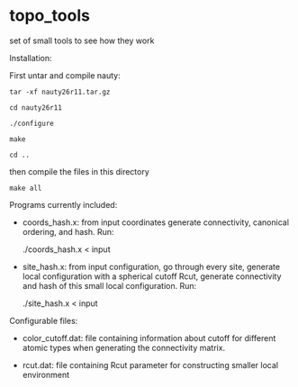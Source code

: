 # topo_tools

set of small tools to see how they work

Installation:

 First untar and compile nauty:
 
    tar -xf nauty26r11.tar.gz

    cd nauty26r11

    ./configure

    make

    cd ..

 then compile the files in this directory

    make all


Programs currently included:

- coords_hash.x: 
  from input coordinates generate connectivity, canonical ordering, and hash.
  Run:

    ./coords_hash.x < input

- site_hash.x:
  from input configuration, go through every site, generate local configuration
  with a spherical cutoff Rcut, generate connectivity and hash of this small local
  configuration. Run:

    ./site_hash.x < input



Configurable files: 
 
- color_cutoff.dat: 
   file containing information about cutoff for different atomic types when generating the 
   connectivity matrix.

- rcut.dat:
   file containing Rcut parameter for constructing smaller local environment
